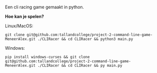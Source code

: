 Een cli racing game gemaakt in python.

**Hoe kan je spelen?**


Linux/MacOS:
```
git clone git@github.com:tallandcollege/project-2-command-line-game-MeneerAlex.git ./CLIRacer && cd CLIRacer && python3 main.py
```
Windows:
```
pip install windows-curses && git clone git@github.com:tallandcollege/project-2-command-line-game-MeneerAlex.git ./CLIRacer && cd CLIRacer && py main.py
```
